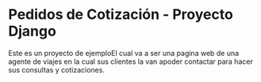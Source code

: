 # Pedidos de Cotización - Proyecto Django

Este es un proyecto de ejemploEl cual va a ser una pagina web de una agente de viajes en la cual sus clientes la van apoder contactar para hacer sus consultas y cotizaciones.
